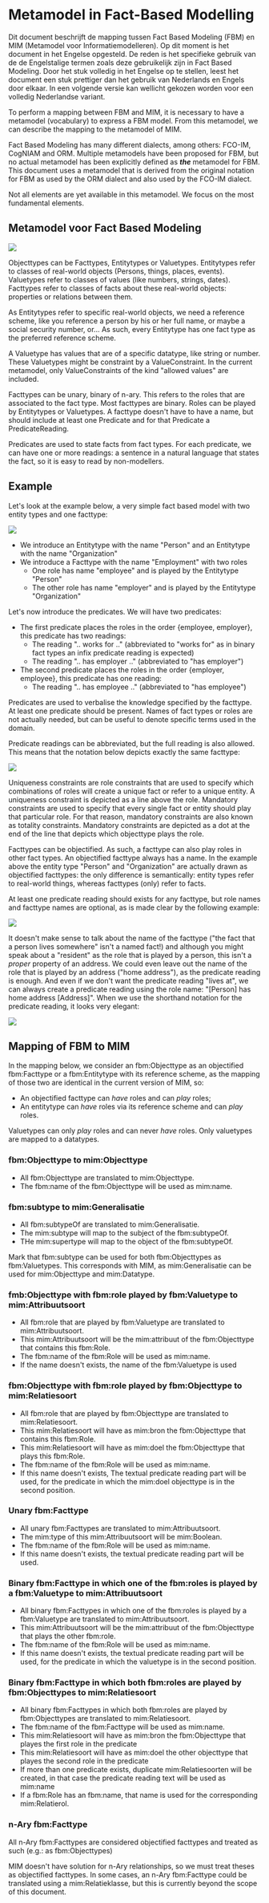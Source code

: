 # Metamodel in Fact-Based Modelling

Dit document beschrijft de mapping tussen Fact Based Modeling (FBM) en MIM (Metamodel voor Informatiemodelleren). Op dit moment is het document in het Engelse opgesteld. De reden is het specifieke gebruik van de de Engelstalige termen zoals deze gebruikelijk zijn in Fact Based Modeling. Door het stuk volledig in het Engelse op te stellen, leest het document een stuk prettiger dan het gebruik van Nederlands en Engels door elkaar. In een volgende versie kan wellicht gekozen worden voor een volledig Nederlandse variant.

To perform a mapping between FBM and MIM, it is necessary to have a metamodel (vocabulary) to express a FBM model. From this metamodel, we can describe the mapping to the metamodel of MIM.

Fact Based Modeling has many different dialects, among others: FCO-IM, CogNIAM and ORM. Multiple metamodels have been proposed for FBM, but no actual metamodel has been explicitly defined as ***the*** metamodel for FBM. This document uses a metamodel that is derived from the original notation for FBM as used by the ORM dialect and also used by the FCO-IM dialect.

Not all elements are yet available in this metamodel. We focus on the most fundamental elements.

## Metamodel voor Fact Based Modeling

![](media/fbm.svg)

Objecttypes can be Facttypes, Entitytypes or Valuetypes. Entitytypes refer to classes of real-world objects (Persons, things, places, events). Valuetypes refer to classes of values (like numbers, strings, dates). Facttypes refer to classes of facts about these real-world objects: properties or relations between them.

As Entitytypes refer to specific real-world objects, we need a reference scheme, like you reference a person by his or her full name, or maybe a social security number, or... As such, every Entitytype has one fact type as the preferred reference scheme.

A Valuetype has values that are of a specific datatype, like string or number. These Valuetypes might be constraint by a ValueConstraint. In the current metamodel, only ValueConstraints of the kind "allowed values" are included.

Facttypes can be unary, binary of n-ary. This refers to the roles that are associated to the fact type. Most facttypes are binary. Roles can be played by Entitytypes or Valuetypes. A facttype doesn't have to have a name, but should include at least one Predicate and for that Predicate a PredicateReading.

Predicates are used to state facts from fact types. For each predicate, we can have one or more readings: a sentence in a natural language that states the fact, so it is easy to read by non-modellers.

## Example

Let's look at the example below, a very simple fact based model with two entity types and one facttype:

![](media/example.svg)

- We introduce an Entitytype with the name "Person" and an Entitytype with the name "Organization"
- We introduce a Facttype with the name "Employment" with two roles
  - One role has name "employee" and is played by the Entitytype "Person"
  - The other role has name "employer" and is played by the Entitytype "Organization"

Let's now introduce the predicates. We will have two predicates:

- The first predicate places the roles in the order {employee, employer}, this predicate has two readings:
  - The reading ".. works for .." (abbreviated to "works for" as in binary fact types an infix predicate reading is expected)
  - The reading ".. has employer .." (abbreviated to "has employer")
- The second predicate places the roles in the order {employer, employee}, this predicate has one reading:
  - The reading ".. has employee .." (abbreviated to "has employee")

Predicates are used to verbalise the knowledge specified by the facttype. At least one predicate should be present. Names of fact types or roles are not actually needed, but can be useful to denote specific terms used in the domain.

Predicate readings can be abbreviated, but the full reading is also allowed. This means that the notation below depicts exactly the same facttype:

![](media/example2.svg)

Uniqueness constraints are role constraints that are used to specify which combinations of roles will create a unique fact or refer to a unique entity. A uniqueness constraint is depicted as a line above the role. Mandatory constraints are used to specify that every single fact or entity should play that particular role. For that reason, mandatory constraints are also known as totality constraints. Mandatory constraints are depicted as a dot at the end of the line that depicts which objecttype plays the role.

Facttypes can be objectified. As such, a facttype can also play roles in other fact types. An objectified facttype always has a name. In the example above the entity type "Person" and "Organization" are actually drawn as objectified facttypes: the only difference is semantically: entity types refer to real-world things, whereas facttypes (only) refer to facts.

At least one predicate reading should exists for any facttype, but role names and facttype names are optional, as is made clear by the following example:

![](media/example3.svg)

It doesn't make sense to talk about the name of the facttype ("the fact that a person lives somewhere" isn't a named fact!) and although you might speak about a "resident" as the role that is played by a person, this isn't a *proper* property of an address. We could even leave out the name of the role that is played by an address ("home address"), as the predicate reading is enough. And even if we don't want the predicate reading "lives at", we can always create a predicate reading using the role name: "[Person] has home address [Address]". When we use the shorthand notation for the predicate reading, it looks very elegant:

![](media/example4.svg)

## Mapping of FBM to MIM

In the mapping below, we consider an fbm:Objecttype as an objectified fbm:Facttype or a fbm:Entitytype with its reference scheme, as the mapping of those two are identical in the current version of MIM, so:
- An objectified facttype can *have* roles and can *play* roles;
- An entitytype can *have* roles via its reference scheme and can *play* roles.

Valuetypes can only *play* roles and can never *have* roles. Only valuetypes are mapped to a datatypes.

### fbm:Objecttype to mim:Objecttype

- All fbm:Objecttype are translated to mim:Objecttype.
- The fbm:name of the fbm:Objecttype will be used as mim:name.

### fbm:subtype to mim:Generalisatie

- All fbm:subtypeOf are translated to mim:Generalisatie.
- The mim:subtype will map to the subject of the fbm:subtypeOf.
- THe mim:supertype will map to the object of the fbm:subtypeOf.

Mark that fbm:subtype can be used for both fbm:Objecttypes as fbm:Valuetypes. This corresponds with MIM, as mim:Generalisatie can be used for mim:Objecttype and mim:Datatype.

### fmb:Objecttype with fbm:role played by fbm:Valuetype to mim:Attribuutsoort

- All fbm:role that are played by fbm:Valuetype are translated to mim:Attribuutsoort.
- This mim:Attribuutsoort will be the mim:attribuut of the fbm:Objecttype that contains this fbm:Role.
- The fbm:name of the fbm:Role will be used as mim:name.
- If the name doesn't exists, the name of the fbm:Valuetype is used

### fbm:Objecttype with fbm:role played by fbm:Objecttype to mim:Relatiesoort

- All fbm:role that are played by fbm:Objecttype are translated to mim:Relatiesoort.
- This mim:Relatiesoort will have as mim:bron the fbm:Objecttype that contains this fbm:Role.
- This mim:Relatiesoort will have as mim:doel the fbm:Objecttype that plays this fbm:Role.
- The fbm:name of the fbm:Role will be used as mim:name.
- If this name doesn't exists, The textual predicate reading part will be used, for the predicate in which the mim:doel objecttype is in the second position.

### Unary fbm:Facttype

- All unary fbm:Facttypes are translated to mim:Attribuutsoort.
- The mim:type of this mim:Attribuutsoort will be mim:Boolean.
- The fbm:name of the fbm:Role will be used as mim:name.
- If this name doesn't exists, the textual predicate reading part will be used.

### Binary fbm:Facttype in which one of the fbm:roles is played by a fbm:Valuetype to mim:Attribuutsoort

- All binary fbm:Facttypes in which one of the fbm:roles is played by a fbm:Valuetype are translated to mim:Attribuutsoort.
- This mim:Attribuutsoort will be the mim:attribuut of the fbm:Objecttype that plays the other fbm:role.
- The fbm:name of the fbm:Role will be used as mim:name.
- If this name doesn't exists, the textual predicate reading part will be used, for the predicate in which the valuetype is in the second position.

### Binary fbm:Facttype in which both fbm:roles are played by fbm:Objecttypes to mim:Relatiesoort

- All binary fbm:Facttypes in which both fbm:roles are played by fbm:Objecttypes are translated to mim:Relatiesoort.
- The fbm:name of the fbm:Facttype will be used as mim:name.
- This mim:Relatiesoort will have as mim:bron the fbm:Objecttype that playes the first role in the predicate
- This mim:Relatiesoort will have as mim:doel the other objecttype that playes the second role in the predicate
- If more than one predicate exists, duplicate mim:Relatiesoorten will be created, in that case the predicate reading text will be used as mim:name
- If a fbm:Role has an fbm:name, that name is used for the corresponding mim:Relatierol.

### n-Ary fbm:Facttype

All n-Ary fbm:Facttypes are considered objectified facttypes and treated as such (e.g.: as fbm:Objecttypes)

MIM doesn't have solution for n-Ary relationships, so we must treat theses as objectified facttypes. In some cases, an n-Ary fbm:Facttype could be translated using a mim:Relatieklasse, but this is currently beyond the scope of this document.
